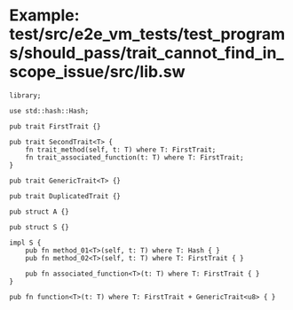 # Example: test/src/e2e_vm_tests/test_programs/should_pass/trait_cannot_find_in_scope_issue/src/lib.sw

```sway
library;

use std::hash::Hash;

pub trait FirstTrait {}

pub trait SecondTrait<T> {
    fn trait_method(self, t: T) where T: FirstTrait;
    fn trait_associated_function(t: T) where T: FirstTrait;
}

pub trait GenericTrait<T> {}

pub trait DuplicatedTrait {}

pub struct A {}

pub struct S {}

impl S {
    pub fn method_01<T>(self, t: T) where T: Hash { }
    pub fn method_02<T>(self, t: T) where T: FirstTrait { }

    pub fn associated_function<T>(t: T) where T: FirstTrait { }
}

pub fn function<T>(t: T) where T: FirstTrait + GenericTrait<u8> { }
```
